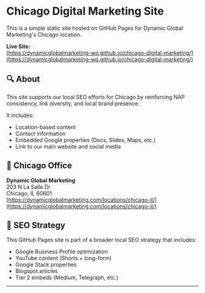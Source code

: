 # Chicago Digital Marketing Site

This is a simple static site hosted on GitHub Pages for Dynamic Global Marketing's Chicago location.

**Live Site:**  
[https://dynamicglobalmarketing-wq.github.io/chicago-digital-marketing/](https://dynamicglobalmarketing-wq.github.io/chicago-digital-marketing/)

## 🔍 About

This site supports our local SEO efforts for Chicago by reinforcing NAP consistency, link diversity, and local brand presence.

It includes:
- Location-based content
- Contact information
- Embedded Google properties (Docs, Slides, Maps, etc.)
- Link to our main website and social media

## 🏢 Chicago Office

**Dynamic Global Marketing**  
203 N La Salle Dr  
Chicago, IL 60601  
[https://dynamicglobalmarketing.com/locations/chicago-il/](https://dynamicglobalmarketing.com/locations/chicago-il/)

## 🚀 SEO Strategy

This GitHub Pages site is part of a broader local SEO strategy that includes:
- Google Business Profile optimization  
- YouTube content (Shorts + long-form)  
- Google Stack properties  
- Blogspot articles  
- Tier 2 embeds (Medium, Telegraph, etc.)

---

